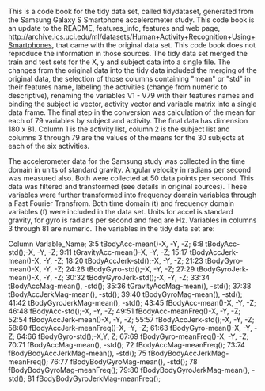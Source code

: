 This is a code book for the tidy data set, called tidydataset, generated from the Samsung Galaxy S Smartphone accelerometer study. This code book is an update to the README, features_info, features and web page, http://archive.ics.uci.edu/ml/datasets/Human+Activity+Recognition+Using+Smartphones, that came with the original data set. This code book does not reproduce the information in those sources. The tidy data set merged the train and test sets for the X, y and subject data into a single file. The changes from the original data into the tidy data included the merging of the original data, the selection of those columns containing "mean" or "std" in their features name, labeling the activities (change from numeric to descriptive), renaming the variables V1 - V79 with their features names and binding the subject id vector, activity vector and variable matrix into a single data frame. The final step in the conversion was calculation of the mean for each of 79 variables by subject and activity. The final data has dimension 180 x 81. Column 1 is the activity list, column 2 is the subject list and columns 3 through 79 are the values of the means for the 30 subjects at each of the six activities.  

The accelerometer data for the Samsung study was collected in the time domain in units of standard gravity.  Angular velocity in radians per second was measured also. Both were collected at 50 data points per second. This data was filtered and transformed (see details in original sources). These variables were further transformed into frequency domain variables through a Fast Fourier Transfrom. Both time domain (t) and frequency domain variables (f) were included in the data set. Units for accel is standard gravity, for gyro is radians per second and freq are Hz. Variables in columns 3 through 81 are numeric. The variables in the tidy data set are:

Column	Variable_Name;
3:5 	  	tBodyAcc-mean()-X, -Y, -Z;
6:8 	  	tBodyAcc-std();-X, -Y, -Z;
9:11 	  	tGravityAcc-mean()-X, -Y, -Z;
15:17 	tBodyAccJerk-mean()-X, -Y, -Z;
18:20 	tBodyAccJerk-std();-X, -Y, -Z;
21:23 	tBodyGyro-mean()-X, -Y, -Z;
24:26 	tBodyGyro-std();-X, -Y, -Z;
27:29 	tBodyGyroJerk-mean()-X, -Y, -Z;
30:32 	tBodyGyroJerk-std();-X, -Y, -Z;
33:34	  	tBodyAccMag-mean(), -std();
35:36 	tGravityAccMag-mean(), -std();
37:38 	tBodyAccJerkMag-mean(), -std();
39:40 	tBodyGyroMag-mean(), -std();
41:42 	tBodyGyroJerkMag-mean(), -std();
43:45 	fBodyAcc-mean()-X, -Y, -Z;
46:48 	fBodyAcc-std();-X, -Y, -Z;
49:51 	fBodyAcc-meanFreq()-X, -Y, -Z;
52:54 	fBodyAccJerk-mean()-X, -Y, -Z;
55:57 	fBodyAccJerk-std();-X, -Y, -Z;
58:60 	fBodyAccJerk-meanFreq()-X, -Y, -Z;
61:63 	fBodyGyro-mean()-X, -Y, -Z;
64:66 	fBodyGyro-std();-X,Y, Z;
67:69 	fBodyGyro-meanFreq()-X, -Y, -Z;
70:71 	fBodyAccMag-mean(), -std();
72 	    	fBodyAccMag-meanFreq();
73:74 	fBodyBodyAccJerkMag-mean(), -std();
75 	    	fBodyBodyAccJerkMag-meanFreq();
76:77 	fBodyBodyGyroMag-mean(), -std();
78    	fBodyBodyGyroMag-meanFreq();
79:80 	fBodyBodyGyroJerkMag-mean(), -std();
81 	    	fBodyBodyGyroJerkMag-meanFreq();

 


